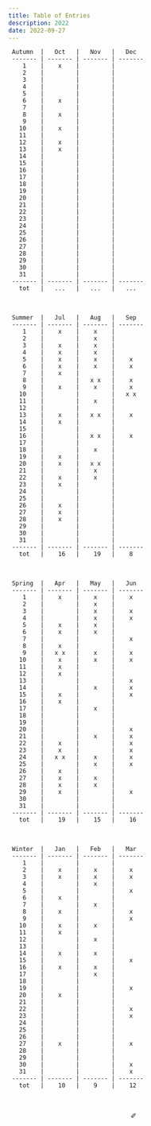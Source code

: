 ```yaml
---
title: Table of Entries
description: 2022
date: 2022-09-27
---
```


     Autumn  |   Oct   |   Nov   |   Dec   
     ------- | ------- | ------- | -------
        1    |    x    |         |      
        2    |         |         |     
        3    |         |         |       
        4    |         |         |       
        5    |         |         |     
        6    |    x    |         |     
        7    |         |         |       
        8    |    x    |         |     
        9    |         |         |       
       10    |    x    |         |        
       11    |         |         |     
       12    |    x    |         |     
       13    |    x    |         |        
       14    |         |         |       
       15    |         |         |       
       16    |         |         |     
       17    |         |         |    
       18    |         |         |    
       19    |         |         |     
       20    |         |         |       
       21    |         |         |       
       22    |         |         |       
       23    |         |         |      
       24    |         |         |     
       25    |         |         |     
       26    |         |         |     
       27    |         |         |     
       28    |         |         |    
       29    |         |         |     
       30    |         |         |     
       31    |         |         |        
     ------- | ------- | ------- | -------
       tot   |   ...   |   ...   |   ...   

&nbsp;

     Summer  |   Jul   |   Aug   |   Sep   
     ------- | ------- | ------- | -------
        1    |    x    |    x    |      
        2    |         |    x    |     
        3    |    x    |    x    |       
        4    |    x    |    x    |       
        5    |    x    |    x    |    x
        6    |    x    |    x    |    x
        7    |    x    |         |       
        8    |         |   x x   |    x
        9    |    x    |    x    |    x  
       10    |         |         |   x x  
       11    |         |    x    |     
       12    |         |         |     
       13    |    x    |   x x   |    x   
       14    |    x    |         |       
       15    |         |         |       
       16    |         |   x x   |    x
       17    |         |         |    
       18    |         |    x    |    
       19    |    x    |         |     
       20    |    x    |   x x   |       
       21    |         |    x    |       
       22    |    x    |    x    |       
       23    |    x    |         |      
       24    |         |         |     
       25    |         |         |     
       26    |    x    |         |     
       27    |    x    |         |     
       28    |    x    |         |    
       29    |         |         |     
       30    |         |         |     
       31    |         |         |        
     ------- | ------- | ------- | -------
       tot   |    16   |    19   |    8   

&nbsp;

     Spring  |   Apr   |   May   |   Jun   
     ------- | ------- | ------- | -------
        1    |    x    |    x    |    x 
        2    |         |    x    |     
        3    |         |    x    |    x  
        4    |         |    x    |    x  
        5    |    x    |    x    |     
        6    |    x    |    x    |     
        7    |         |         |    x  
        8    |    x    |         |     
        9    |   x x   |    x    |    x  
       10    |    x    |    x    |    x  
       11    |    x    |         |     
       12    |    x    |         |     
       13    |         |         |    x  
       14    |         |    x    |    x  
       15    |    x    |         |    x  
       16    |    x    |         |     
       17    |         |    x    |     
       18    |         |         |    
       19    |         |         |     
       20    |         |         |    x  
       21    |         |    x    |    x  
       22    |    x    |         |    x  
       23    |    x    |         |    x 
       24    |   x x   |    x    |    x
       25    |         |    x    |    x
       26    |    x    |         |     
       27    |    x    |    x    |     
       28    |    x    |    x    |    
       29    |    x    |         |    x
       30    |         |         |     
       31    |         |         |        
     ------- | ------- | ------- | -------
       tot   |    19   |    15   |    16   

&nbsp;

     Winter  |   Jan   |   Feb   |   Mar   
     ------- | ------- | ------- | ------- 
        1    |         |         |         
        2    |    x    |    x    |    x    
        3    |    x    |    x    |    x    
        4    |         |    x    |         
        5    |         |         |    x    
        6    |    x    |         |         
        7    |         |    x    |         
        8    |    x    |         |    x    
        9    |         |         |    x    
       10    |    x    |    x    |         
       11    |    x    |         |         
       12    |         |    x    |         
       13    |         |         |         
       14    |    x    |    x    |         
       15    |         |         |    x    
       16    |    x    |    x    |         
       17    |         |    x    |         
       18    |         |         |         
       19    |         |         |    x    
       20    |    x    |         |         
       21    |         |         |         
       22    |         |         |    x    
       23    |         |         |    x    
       24    |         |         |         
       25    |         |         |         
       26    |         |         |         
       27    |    x    |         |    x
       28    |         |         |         
       29    |         |         |         
       30    |         |         |    x    
       31    |         |         |    x    
     ------- | ------- | ------- | ------- 
       tot   |    10   |    9    |    12   

&nbsp;

<div align="center">
  ✐
</div>
